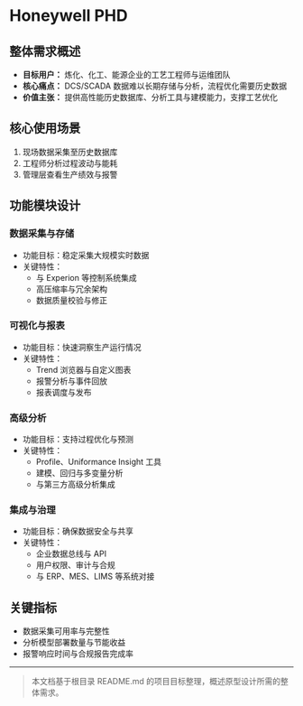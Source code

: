 # Honeywell PHD

## 整体需求概述

- **目标用户：** 炼化、化工、能源企业的工艺工程师与运维团队
- **核心痛点：** DCS/SCADA 数据难以长期存储与分析，流程优化需要历史数据
- **价值主张：** 提供高性能历史数据库、分析工具与建模能力，支撑工艺优化

## 核心使用场景

1. 现场数据采集至历史数据库
2. 工程师分析过程波动与能耗
3. 管理层查看生产绩效与报警

## 功能模块设计

### 数据采集与存储

- 功能目标：稳定采集大规模实时数据
- 关键特性：
  - 与 Experion 等控制系统集成
  - 高压缩率与冗余架构
  - 数据质量校验与修正

### 可视化与报表

- 功能目标：快速洞察生产运行情况
- 关键特性：
  - Trend 浏览器与自定义图表
  - 报警分析与事件回放
  - 报表调度与发布

### 高级分析

- 功能目标：支持过程优化与预测
- 关键特性：
  - Profile、Uniformance Insight 工具
  - 建模、回归与多变量分析
  - 与第三方高级分析集成

### 集成与治理

- 功能目标：确保数据安全与共享
- 关键特性：
  - 企业数据总线与 API
  - 用户权限、审计与合规
  - 与 ERP、MES、LIMS 等系统对接

## 关键指标

- 数据采集可用率与完整性
- 分析模型部署数量与节能收益
- 报警响应时间与合规报告完成率

---

> 本文档基于根目录 README.md 的项目目标整理，概述原型设计所需的整体需求。